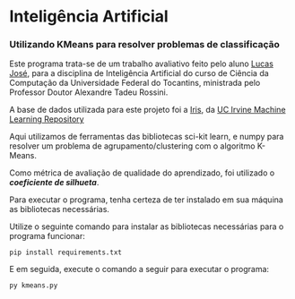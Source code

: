 # Inteligência Artificial
### Utilizando KMeans para resolver problemas de classificação

Este programa trata-se de um trabalho avaliativo feito pelo aluno [Lucas José](https://github.com/yamatosz), para a disciplina de Inteligência Artificial do curso de Ciência da Computação da Universidade Federal do Tocantins, ministrada pelo Professor Doutor Alexandre Tadeu Rossini.

A base de dados utilizada para este projeto foi a [Iris](https://archive.ics.uci.edu/dataset/53/Iris), da [UC Irvine Machine Learning Repository](https://archive.ics.uci.edu/)

Aqui utilizamos de ferramentas das bibliotecas sci-kit learn, e numpy para resolver um problema de agrupamento/clustering com o algoritmo K-Means.

Como métrica de avaliação de qualidade do aprendizado, foi utilizado o ***coeficiente de silhueta***.

Para executar o programa, tenha certeza de ter instalado em sua máquina as bibliotecas necessárias.

Utilize o seguinte comando para instalar as bibliotecas necessárias para o programa funcionar:
```
pip install requirements.txt
```
E em seguida, execute o comando a seguir para executar o programa:
```
py kmeans.py
```